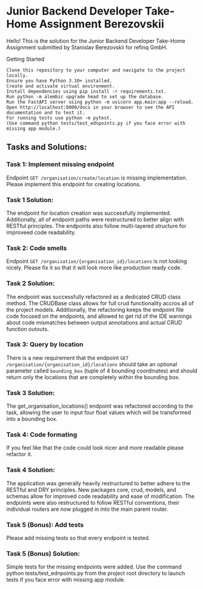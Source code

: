 # Junior Backend Developer Take-Home Assignment Berezovskii

Hello! This is the solution for the Junior Backend Developer Take-Home Assignment
submitted by Stanislav Berezovskii for refinq GmbH.

Getting Started

    Clone this repository to your computer and navigate to the project locally.
    Ensure you have Python 3.10+ installed.
    Create and activate virtual environment.
    Install dependencies using pip install -r requirements.txt.
    Run python -m alembic upgrade head to set up the database.
    Run the FastAPI server using python -m uvicorn app.main:app --reload.
    Open http://localhost:8000/docs in your browser to see the API documentation and to test it.
    For running tests use python -m pytest.
    (Use command python tests/test_ednpoints.py if you face error with missing app module.)


## Tasks and Solutions:

### Task 1: Implement missing endpoint

Endpoint `GET /organisation/create/location` is missing implementation. Please implement
this endpoint for creating locations.

### Task 1 Solution:

The endpoint for location creation was successfully implemented. 
Additionally, all of endpoint paths were restructured to better align with RESTful principles.
The endpoints also follow multi-layered structure for improveed code readability.

### Task 2: Code smells

Endpoint `GET /organisation/{organisation_id}/locations` is not looking nicely.
Please fix it so that it will look more like production ready code.

### Task 2 Solution:

The endpoint was successfully refactored as a dedicated CRUD class method.
The CRUDBase class allows for full crud functionality accros all of the project models.
Additionally, the refactoring keeps the endpoint file code focused on the endpoints,
and allowed to get rid of the IDE warnings about code mismatches between output
annotations and actual CRUD function outouts.

### Task 3: Query by location

There is a new requirement that the endpoint
`GET /organisation/{organisation_id}/locations` should take an optional parameter called
`bounding_box` (tuple of 4 bounding coordinates) and should return only the locations
that are completely within the bounding box.

### Task 3 Solution:

The get_organisation_locations() endpoint was refactored according to the task,
allowing the user to input four float values which will be transformed into a bounding box.

### Task 4: Code formating

If you feel like that the code could look nicer and more readable please refactor it.

### Task 4 Solution:

The application was generally heavily restructured to better adhere to the RESTful and DRY
principles. New packages core, crud, models, and schemas allow for improved code readability
and ease of modification. The endpoints were also restructured to follow RESTful conventions,
their individual routers are now plugged in into the main parent router.

### Task 5 (Bonus): Add tests

Please add missing tests so that every endpoint is tested.

### Task 5 (Bonus) Solution:

Simple tests for the missing endpoints were added.
Use the command python tests/test_ednpoints.py from the project root directory to launch tests
if you face error with missing app module.


